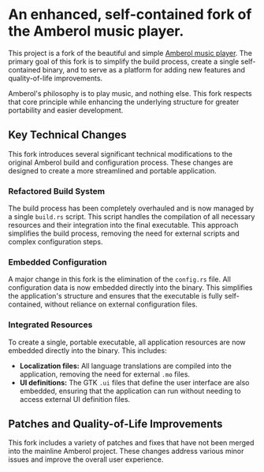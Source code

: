 # **An enhanced, self-contained fork of the Amberol music player.**

This project is a fork of the beautiful and simple [Amberol music player](https://gitlab.gnome.org/World/amberol). The primary goal of this fork is to simplify the build process, create a single self-contained binary, and to serve as a platform for adding new features and quality-of-life improvements.

Amberol's philosophy is to play music, and nothing else. This fork respects that core principle while enhancing the underlying structure for greater portability and easier development.

## Key Technical Changes

This fork introduces several significant technical modifications to the original Amberol build and configuration process. These changes are designed to create a more streamlined and portable application.

### Refactored Build System

The build process has been completely overhauled and is now managed by a single `build.rs` script. This script handles the compilation of all necessary resources and their integration into the final executable. This approach simplifies the build process, removing the need for external scripts and complex configuration steps.

### Embedded Configuration

A major change in this fork is the elimination of the `config.rs` file. All configuration data is now embedded directly into the binary. This simplifies the application's structure and ensures that the executable is fully self-contained, without reliance on external configuration files.

### Integrated Resources

To create a single, portable executable, all application resources are now embedded directly into the binary. This includes:

*   **Localization files:** All language translations are compiled into the application, removing the need for external `.mo` files.
*   **UI definitions:** The GTK `.ui` files that define the user interface are also embedded, ensuring that the application can run without needing to access external UI definition files.

## Patches and Quality-of-Life Improvements

This fork includes a variety of patches and fixes that have not been merged into the mainline Amberol project. These changes address various minor issues and improve the overall user experience.
